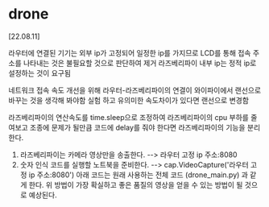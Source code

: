 # drone

[22.08.11]

라우터에 연결된 기기는 외부 ip가 고정되어 일정한 ip를 가지므로 LCD를 통해 접속 주소를 나타내는 것은 불필요할 것으로 판단하여 제거
라즈베리파이 내부 ip는 정적 ip로 설정하는 것이 요구됨

네트워크 접속 속도 개선을 위해 라우터-라즈베리파이의 연결이 와이파이에서 랜선으로 바꾸는 것을 생각해 봐야함
실험 하고 유의미한 속도차이가 있다면 랜선으로 변경함

라즈베리파이의 연산속도를 time.sleep으로 조정하여 라즈베리파이의 cpu 부하를 줄여보고 조종에 문제가 될만큼 코드에 delay를 줘야 한다면
라즈베리파이의 기능을 분리한다.
1. 라즈베리파이는 카메라 영상만을 송출한다.
 --> 라우터 고정 ip 주소:8080
2. 숫자 인식 코드를 실행할 노트북을 준비한다.
 --> cap.VideoCapture('라우터 고정 ip 주소:8080')
 아래 코드는 원래 사용하는 전체 코드 (drone_main.py) 과 같게 한다.
위 방법이 가장 확실하고 좋은 품질의 영상을 얻을 수 있는 방법이 될 것으로 예상된다.
